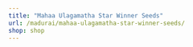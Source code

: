 ```yaml
---
title: "Mahaa Ulagamatha Star Winner Seeds"
url: /madurai/mahaa-ulagamatha-star-winner-seeds/
shop: shop
---
```

